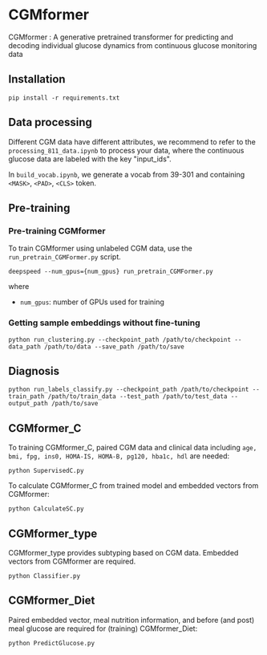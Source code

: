 # CGMformer

CGMformer : A generative pretrained transformer for predicting and decoding individual glucose dynamics from continuous glucose monitoring data 


## Installation

```
pip install -r requirements.txt
```



## Data processing

Different CGM data have different attributes, we recommend to refer to the `processing_811_data.ipynb` to process your data, where the continuous glucose data are labeled with the key "input_ids".

In `build_vocab.ipynb`, we generate a vocab from 39-301 and containing `<MASK>`, `<PAD>`, `<CLS>` token.

## Pre-training
### Pre-training CGMformer

To train CGMformer using unlabeled CGM data, use the `run_pretrain_CGMFormer.py` script.

```
deepspeed --num_gpus={num_gpus} run_pretrain_CGMFormer.py
```

where
- `num_gpus`: number of GPUs used for training

### Getting sample embeddings without fine-tuning

```
python run_clustering.py --checkpoint_path /path/to/checkpoint --data_path /path/to/data --save_path /path/to/save
```

## Diagnosis 

```
python run_labels_classify.py --checkpoint_path /path/to/checkpoint --train_path /path/to/train_data --test_path /path/to/test_data --output_path /path/to/save
```

## CGMformer_C
To training CGMformer_C, paired CGM data and clinical data including `age, bmi, fpg, ins0, HOMA-IS, HOMA-B, pg120, hba1c, hdl` are needed:
```
python SupervisedC.py
```
To calculate CGMformer_C from trained model and embedded vectors from CGMformer:
```
python CalculateSC.py
```
## CGMformer_type
CGMformer_type provides subtyping based on CGM data. Embedded vectors from CGMformer are required.
```
python Classifier.py
```

## CGMformer_Diet
Paired embedded vector, meal nutrition information, and before (and post) meal glucose are required for (training) CGMformer_Diet:
```
python PredictGlucose.py
```
